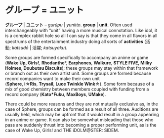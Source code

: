 # グループ = ユニット

**グループ** | **ユニット** – *gurūpu* | *yunitto*. **group** | **unit**. Often used interchangeably with “unit” having a more musical connotation. Like idol, it is a complex rabbit hole so all I can say is that they come in all flavors in all spectrums of the entertainment industry doing all sorts of **activities** (活動; *katsudō* | 活躍; *katsuyaku*).

Some groups are formed specifically to accompany an anime or game (**Wake Up, Girls!**, **Rhodanthe***, **Earphones**, **Walkure**, **STYLE FIVE, Milky Holmes, Doubutsu Biscuits**); these groups may stay within that framework or branch out as their own artist unit. Some groups are formed because record companies want to make their own unit (**Sphere**, **i☆Ris**, **Trysail**, **Luce Twinkle Wink☆**). Some form because of a mix of good chemistry between members coupled with funding from a record company (**Kato*Fuku**, **MaxBoys**, **UMake**).

There could be more reasons and they are not mutually exclusive as, in the case of Sphere, groups can be formed as a result of all three. Auditions are usually held, which may be upfront that it would result in a group appearing in an anime or game. It can also be somewhat misleading that those who pass are suddenly thrust into becoming a proper performing unit, as is the case of Wake Up, Girls! and THE iDOLM@STER: SIDEM.
